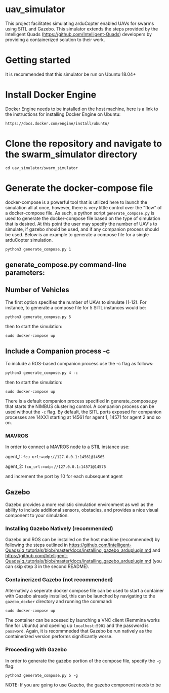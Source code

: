 # uav_simulator
This project facilitates simulating arduCopter enabled UAVs for swarms using SITL and Gazebo. This simulator extends the steps provided by the Intelligent Quads (https://github.com/Intelligent-Quads) developers by providing a containerized solution to their work. 

# Getting started
It is recommended that this simulator be run on Ubuntu 18.04+

# Install Docker Engine
Docker Engine needs to be installed on the host machine, here is a link to the instructions for installing Docker Engine on Ubuntu:

`https://docs.docker.com/engine/install/ubuntu/`

# Clone the repository and navigate to the swarm_simulator directory

`cd uav_simulator/swarm_simulator`

# Generate the docker-compose file
docker-compose is a powerful tool that is utilized here to launch the simulation all at once, however, there is very little control over
the "flow" of a docker-compose file. As such, a python script `generate_compose.py` is used to generate the docker-compose file based
on the type of simulation that is desired. At this point the user may specify the number of UAV's to simulate, if gazebo should be used,
and if any companion process should be used. Below is an example to generate a compose file for a single arduCopter simulation. 

`python3 generate_compose.py 1`

## generate_compose.py command-line parameters:

## Number of Vehicles
The first option specifies the number of UAVs to simulate (1-12). For instance, to generate a compose file for 5 SITL instances would be:

`python3 generate_compose.py 5`

then to start the simulation:

`sudo docker-compose up`

## Include a Companion process -c
To include a ROS-based companion process use the -c flag as follows:

`python3 generate_compose.py 4 -c`

then to start the simulation:

`sudo docker-compose up`

There is a default companion process specified in generate_compose.py that starts the NIMBUS clustering control. A companion process can
be used without the `-c` flag. By default, the SITL ports exposed for companion processes are 14XX1 starting at 14561 for agent 1, 14571
for agent 2 and so on.

### MAVROS
In order to connect a MAVROS node to a STIL instance use:

agent_1: `fcu_url:=udp://127.0.0.1:14561@14565`

agent_2: `fcu_url:=udp://127.0.0.1:14571@14575`

and increment the port by 10 for each subsequent agent
 
## Gazebo
Gazebo provides a more realistic simulation environment as well as the ability to include additional sensors, obstacles, and provides
a nice visual component to your simulation. 

### Installing Gazebo Natively (recommended) 
Gazebo and ROS can be installed on the host machine (recommended) by following the steps 
outlined in https://github.com/Intelligent-Quads/iq_tutorials/blob/master/docs/installing_gazebo_arduplugin.md and 
https://github.com/Intelligent-Quads/iq_tutorials/blob/master/docs/installing_gazebo_arduplugin.md (you can skip step 3 in the 
second README). 

### Containerized Gazebo (not recommended)
Alternativly a seperate docker compose file can be used to start a container with Gazebo already installed, this can be launched 
by navigating to the `gazebo_docker` directory and running the command: 

`sudo docker-compose up` 

The container can be acessed by launching a VNC client (Remmina works fine for Ubuntu) and opening up `localhost:5901` and
the password is `password`. Again, it is recommneded that Gazebo be run natively as the containerized version performs
significantly worse. 

### Proceeding with Gazebo

In order to generate the gazebo portion of
the compose file, specify the `-g` flag:
 
`python3 generate_compose.py 5 -g`

NOTE: If you are going to use Gazebo, the gazebo component needs to be 




